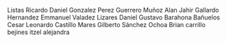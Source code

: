 Listas 
Ricardo Daniel Gonzalez Perez 
Guerrero Muñoz Alan Jahir
Gallardo Hernandez Emmanuel
Valadez Lizares Daniel Gustavo
Barahona Bañuelos Cesar Leonardo
Castillo Mares Gilberto
Sánchez Ochoa Brian
carrillo bejines itzel alejandra
